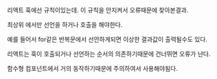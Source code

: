 리액트 훅에선 규칙이있는데.
이 규칙을 안지켜서 오류때문에 찾아본결과.

최상위 에서만 선언을 하거나 호출을 해야한다.

예를 들어서 for같은 반복문에서 선안하게되면 이상한 결과값이 출력될수도 있다.

리액트는 훅이 호출되거나 선언하는 순서의 의존하기때문에 건너뛰면 오류가 난다.

함수형 컴포넌트에서 거의 동작하기때문에 주의하여서 사용해야됨다.

